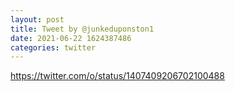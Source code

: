 ```yaml
--- 
layout: post 
title: Tweet by @junkeduponston1 
date: 2021-06-22 1624387486 
categories: twitter 
--- 
```

https://twitter.com/o/status/1407409206702100488
